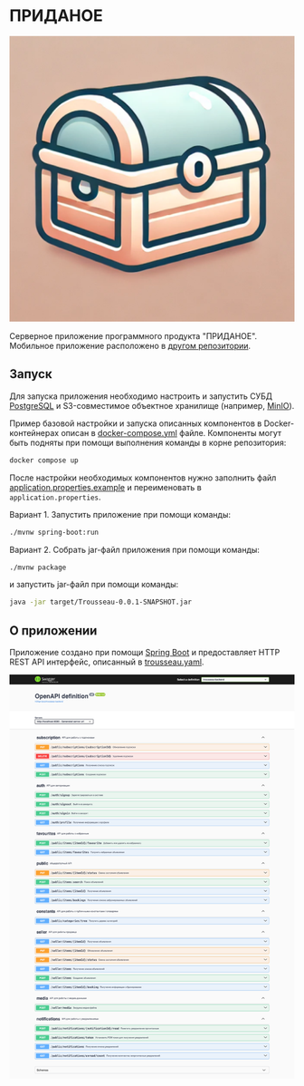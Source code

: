 # ПРИДАНОЕ

![App icon](docs/trousseau-playstore.png)

Серверное приложение программного продукта "ПРИДАНОЕ". Мобильное приложение расположено в [другом репозитории](https://github.com/Andryss/Trousseau-mobile).

## Запуск

Для запуска приложения необходимо настроить и запустить СУБД [PostgreSQL](https://www.postgresql.org/) и S3-совместимое объектное хранилище (например, [MinIO](https://min.io/)).

Пример базовой настройки и запуска описанных компонентов в Docker-контейнерах описан в [docker-compose.yml](docker-compose.yml) файле. Компоненты могут быть подняты при помощи выполнения команды в корне репозитория:
```bash
docker compose up 
```

После настройки необходимых компонентов нужно заполнить файл [application.properties.example](src/main/resources/application.properties.example) и переименовать в `application.properties`.

Вариант 1. Запустить приложение при помощи команды:
```bash
./mvnw spring-boot:run
```

Вариант 2. Собрать jar-файл приложения при помощи команды:
```bash
./mvnw package
```

и запустить jar-файл при помощи команды:
```bash
java -jar target/Trousseau-0.0.1-SNAPSHOT.jar
```

## О приложении

Приложение создано при помощи [Spring Boot](https://spring.io/projects/spring-boot) и предоставляет HTTP REST API интерфейс, описанный в [trousseau.yaml](src/main/resources/api/trousseau.yaml).

![Swagger UI](docs/swagger.png)
